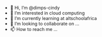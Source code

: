 - 👋 Hi, I’m @dimps-cindy
- 👀 I’m interested in cloud computing 
- 🌱 I’m currently learning at altschoolafrica 
- 💞️ I’m looking to collaborate on ...
- 📫 How to reach me ...

<!---
dimps-cindy/dimps-cindy is a ✨ special ✨ repository because its `README.md` (this file) appears on your GitHub profile.
You can click the Preview link to take a look at your changes.
--->
